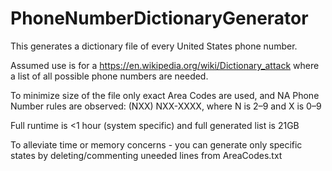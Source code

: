 # PhoneNumberDictionaryGenerator
This generates a dictionary file of every United States phone number.

Assumed use is for a https://en.wikipedia.org/wiki/Dictionary_attack where a list of all possible phone numbers are needed.

To minimize size of the file only exact Area Codes are used, and NA Phone Number rules are observed: 
(NXX) NXX-XXXX, where N is 2–9 and X is 0–9

Full runtime is <1 hour (system specific) and full generated list is 21GB

To alleviate time or memory concerns - you can generate only specific states by deleting/commenting uneeded lines from AreaCodes.txt

